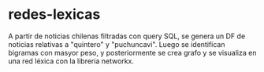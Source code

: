 # redes-lexicas
A partir de noticias chilenas filtradas con query SQL, se genera  un DF de noticias relativas a "quintero" y "puchuncavi". Luego se identifican bigramas con masyor peso,  y posteriormente se crea grafo y se visualiza en una red léxica con la libreria networkx. 
